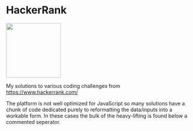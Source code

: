 # HackerRank

<img src="https://pbs.twimg.com/profile_images/725056345708191744/Nys6puxy.jpg" height=150 width=150>

My solutions to various coding challenges from https://www.hackerrank.com/

The platform is not well optimized for JavaScript so many solutions have a chunk of code dedicated purely to reformatting the data/inputs into a workable form. In these cases the bulk of the heavy-lifting is found below a commented seperator.
